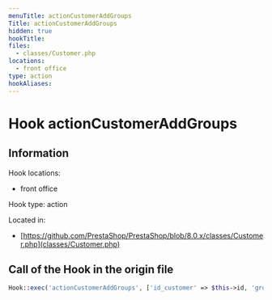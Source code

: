 ```yaml
---
menuTitle: actionCustomerAddGroups
Title: actionCustomerAddGroups
hidden: true
hookTitle: 
files:
  - classes/Customer.php
locations:
  - front office
type: action
hookAliases:
---
```


# Hook actionCustomerAddGroups

## Information

Hook locations: 
  - front office

Hook type: action

Located in: 
  - [https://github.com/PrestaShop/PrestaShop/blob/8.0.x/classes/Customer.php](classes/Customer.php)

## Call of the Hook in the origin file

```php
Hook::exec('actionCustomerAddGroups', ['id_customer' => $this->id, 'groups' => $groups])
```